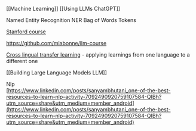 [[Machine Learning]]
[[Using LLMs ChatGPT]]

Named Entity Recognition NER
Bag of Words
Tokens

[Stanford course](https://www.youtube.com/playlist?list=PLoROMvodv4rOSH4v6133s9LFPRHjEmbmJ)

https://github.com/mlabonne/llm-course

[Cross lingual transfer learning](https://www.youtube.com/watch?v=z0WbBA5pZgI&t=104) - applying learnings from one language to a different one

[[Building Large Language Models LLM]]

Nlp  
[https://www.linkedin.com/posts/sanyambhutani_one-of-the-best-resources-to-learn-nlp-activity-7092490920759107584-QIBh?utm_source=share&utm_medium=member_android](https://www.linkedin.com/posts/sanyambhutani_one-of-the-best-resources-to-learn-nlp-activity-7092490920759107584-QIBh?utm_source=share&utm_medium=member_android)

